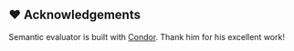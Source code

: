## ❤️ Acknowledgements

Semantic evaluator is built with [Condor](https://github.com/LIANGQINGYUAN/Condor/tree/main). Thank him for his excellent work!